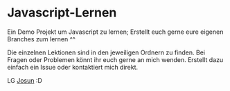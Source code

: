 # Javascript-Lernen

Ein Demo Projekt um Javascript zu lernen; Erstellt euch gerne eure eigenen Branches zum lernen ^^

Die einzelnen Lektionen sind in den jeweiligen Ordnern zu finden. Bei Fragen oder Problemen könnt ihr euch gerne an mich wenden. Erstellt dazu einfach ein Issue oder kontaktiert mich direkt.

LG [Josun](https://github.com/josunlp) :D
